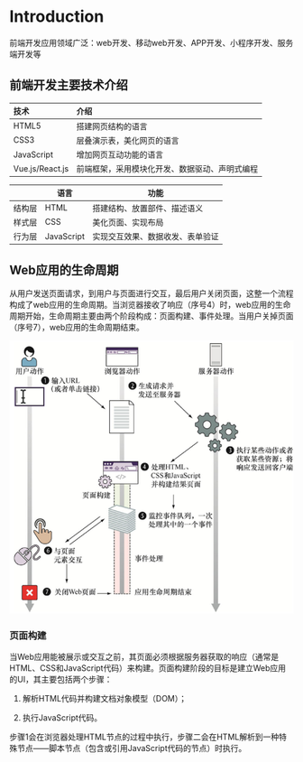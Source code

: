 # Introduction

前端开发应用领域广泛：web开发、移动web开发、APP开发、小程序开发、服务端开发等

## 前端开发主要技术介绍

| 技术 | 介绍 |
| :--- | :--- |
| HTML5 | 搭建网页结构的语言 |
| CSS3 | 层叠演示表，美化网页的语言 |
| JavaScript | 增加网页互动功能的语言 |
| Vue.js/React.js | 前端框架，采用模块化开发、数据驱动、声明式编程 |

|        | 语言       | 功能                             |
| ------ | ---------- | -------------------------------- |
| 结构层 | HTML       | 搭建结构、放置部件、描述语义     |
| 样式层 | CSS        | 美化页面、实现布局               |
| 行为层 | JavaScript | 实现交互效果、数据收发、表单验证 |

## Web应用的生命周期

从用户发送页面请求，到用户与页面进行交互，最后用户关闭页面，这整一个流程构成了web应用的生命周期。当浏览器接收了响应（序号4）时，web应用的生命周期开始，生命周期主要由两个阶段构成：页面构建、事件处理。当用户关掉页面（序号7），web应用的生命周期结束。

![](images/web_circle.png)

### 页面构建

当Web应用能被展示或交互之前，其页面必须根据服务器获取的响应（通常是HTML、CSS和JavaScript代码）来构建。页面构建阶段的目标是建立Web应用的UI，其主要包括两个步骤：

1. 解析HTML代码并构建文档对象模型（DOM）；

2. 执行JavaScript代码。

步骤1会在浏览器处理HTML节点的过程中执行，步骤二会在HTML解析到一种特殊节点——脚本节点（包含或引用JavaScript代码的节点）时执行。